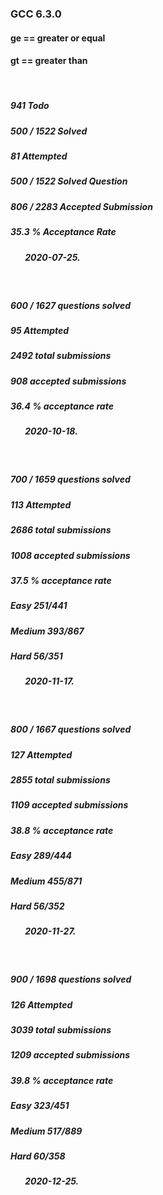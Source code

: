 
### GCC 6.3.0

#### ge == greater or equal
#### gt == greater than

<br />

##### 941 Todo
##### 500 / 1522 Solved
##### 81 Attempted
##### 500 / 1522   Solved Question
##### 806 / 2283   Accepted Submission
##### 35.3 %   Acceptance Rate
##### &#160;&#160;&#160;&#160;&#160;&#160; 2020-07-25.

<br />

##### 600 / 1627 questions solved
##### 95 Attempted
##### 2492 total submissions
##### 908 accepted submissions
##### 36.4 % acceptance rate
##### &#160;&#160;&#160;&#160;&#160;&#160; 2020-10-18.

<br />

##### 700 / 1659 questions solved
##### 113 Attempted
##### 2686 total submissions
##### 1008 accepted submissions
##### 37.5 % acceptance rate
##### Easy 251/441
##### Medium 393/867
##### Hard 56/351
##### &#160;&#160;&#160;&#160;&#160;&#160; 2020-11-17.

<br />

##### 800 / 1667 questions solved
##### 127 Attempted
##### 2855 total submissions
##### 1109 accepted submissions
##### 38.8 % acceptance rate
##### Easy 289/444
##### Medium 455/871
##### Hard 56/352
##### &#160;&#160;&#160;&#160;&#160;&#160; 2020-11-27.

<br />

##### 900 / 1698 questions solved
##### 126 Attempted
##### 3039 total submissions
##### 1209 accepted submissions
##### 39.8 % acceptance rate
##### Easy 323/451
##### Medium 517/889
##### Hard 60/358
##### &#160;&#160;&#160;&#160;&#160;&#160; 2020-12-25.



